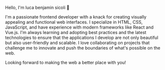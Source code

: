 Hello, I'm luca benjamin sicoli 👋

I'm a passionate frontend developer with a knack for creating visually appealing and functional web interfaces. I specialize in HTML, CSS, JavaScript, and have experience with modern frameworks like React and Vue.js. I'm always learning and adopting best practices and the latest technologies to ensure that the applications I develop are not only beautiful but also user-friendly and scalable. I love collaborating on projects that challenge me to innovate and push the boundaries of what's possible on the web.

Looking forward to making the web a better place with you!
